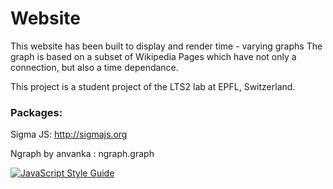 # Website
This website has been built to display and render time - varying graphs 
The graph is based on a subset of Wikipedia Pages which have not only a connection, but also a time dependance.

This project is a student project of the LTS2 lab at EPFL, Switzerland.

### Packages:

Sigma JS:
http://sigmajs.org

Ngraph by anvanka :
ngraph.graph


[![JavaScript Style Guide](https://cdn.rawgit.com/standard/standard/master/badge.svg)](https://github.com/standard/standard)
